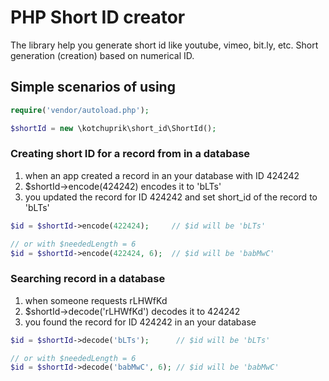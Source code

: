 # PHP Short ID creator

The library help you generate short id like youtube, vimeo, bit.ly, etc. Short generation (creation) based on numerical ID. 

## Simple scenarios of using

```php
require('vendor/autoload.php');

$shortId = new \kotchuprik\short_id\ShortId();
```
 
### Creating short ID for a record from in a database

1. when an app created a record in an your database with ID 424242
2. $shortId->encode(424242) encodes it to 'bLTs'
3. you updated the record for ID 424242 and set short_id of the record to 'bLTs'

```php
$id = $shortId->encode(422424);     // $id will be 'bLTs'

// or with $neededLength = 6
$id = $shortId->encode(422424, 6);  // $id will be 'babMwC'
```

### Searching record in a database 

1. when someone requests rLHWfKd
2. $shortId->decode('rLHWfKd') decodes it to 424242
3. you found the record for ID 424242 in an your database

```php
$id = $shortId->decode('bLTs');      // $id will be 'bLTs'

// or with $neededLength = 6
$id = $shortId->decode('babMwC', 6); // $id will be 'babMwC'
```
